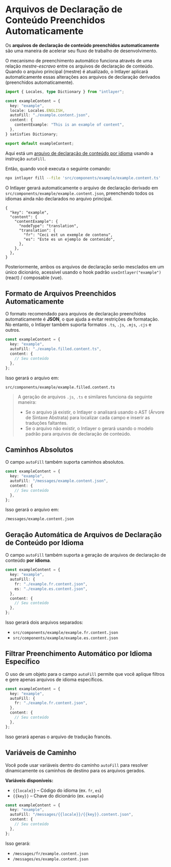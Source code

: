 # Arquivos de Declaração de Conteúdo Preenchidos Automaticamente

Os **arquivos de declaração de conteúdo preenchidos automaticamente** são uma maneira de acelerar seu fluxo de trabalho de desenvolvimento.

O mecanismo de preenchimento automático funciona através de uma relação _mestre-escravo_ entre os arquivos de declaração de conteúdo. Quando o arquivo principal (mestre) é atualizado, o Intlayer aplicará automaticamente essas alterações aos arquivos de declaração derivados (preenchidos automaticamente).

```ts fileName="src/components/example/example.content.ts"
import { Locales, type Dictionary } from "intlayer";

const exampleContent = {
  key: "example",
  locale: Locales.ENGLISH,
  autoFill: "./example.content.json",
  content: {
    contentExample: "This is an example of content",
  },
} satisfies Dictionary;

export default exampleContent;
```

Aqui está um [arquivo de declaração de conteúdo por idioma](https://github.com/aymericzip/intlayer/blob/main/docs/pt/per_locale_file.md) usando a instrução `autoFill`.

Então, quando você executa o seguinte comando:

```bash
npx intlayer fill --file 'src/components/example/example.content.ts'
```

O Intlayer gerará automaticamente o arquivo de declaração derivado em `src/components/example/example.content.json`, preenchendo todos os idiomas ainda não declarados no arquivo principal.

```json5 fileName="src/components/example/example.content.json"
{
  "key": "example",
  "content": {
    "contentExample": {
      "nodeType": "translation",
      "translation": {
        "fr": "Ceci est un exemple de contenu",
        "es": "Este es un ejemplo de contenido",
      },
    },
  },
}
```

Posteriormente, ambos os arquivos de declaração serão mesclados em um único dicionário, acessível usando o hook padrão `useIntlayer("example")` (react) / composable (vue).

## Formato de Arquivos Preenchidos Automaticamente

O formato recomendado para arquivos de declaração preenchidos automaticamente é **JSON**, o que ajuda a evitar restrições de formatação. No entanto, o Intlayer também suporta formatos `.ts`, `.js`, `.mjs`, `.cjs` e outros.

```ts fileName="src/components/example/example.content.ts"
const exampleContent = {
  key: "example",
  autoFill: "./example.filled.content.ts",
  content: {
    // Seu conteúdo
  },
};
```

Isso gerará o arquivo em:

```
src/components/example/example.filled.content.ts
```

> A geração de arquivos `.js`, `.ts` e similares funciona da seguinte maneira:
>
> - Se o arquivo já existir, o Intlayer o analisará usando o AST (Árvore de Sintaxe Abstrata) para localizar cada campo e inserir as traduções faltantes.
> - Se o arquivo não existir, o Intlayer o gerará usando o modelo padrão para arquivos de declaração de conteúdo.

## Caminhos Absolutos

O campo `autoFill` também suporta caminhos absolutos.

```ts fileName="src/components/example/example.content.ts"
const exampleContent = {
  key: "example",
  autoFill: "/messages/example.content.json",
  content: {
    // Seu conteúdo
  },
};
```

Isso gerará o arquivo em:

```
/messages/example.content.json
```

## Geração Automática de Arquivos de Declaração de Conteúdo por Idioma

O campo `autoFill` também suporta a geração de arquivos de declaração de conteúdo **por idioma**.

```ts fileName="src/components/example/example.content.ts"
const exampleContent = {
  key: "example",
  autoFill: {
    fr: "./example.fr.content.json",
    es: "./example.es.content.json",
  },
  content: {
    // Seu conteúdo
  },
};
```

Isso gerará dois arquivos separados:

- `src/components/example/example.fr.content.json`
- `src/components/example/example.es.content.json`

## Filtrar Preenchimento Automático por Idioma Específico

O uso de um objeto para o campo `autoFill` permite que você aplique filtros e gere apenas arquivos de idioma específicos.

```ts fileName="src/components/example/example.content.ts"
const exampleContent = {
  key: "example",
  autoFill: {
    fr: "./example.fr.content.json",
  },
  content: {
    // Seu conteúdo
  },
};
```

Isso gerará apenas o arquivo de tradução francês.

## Variáveis de Caminho

Você pode usar variáveis dentro do caminho `autoFill` para resolver dinamicamente os caminhos de destino para os arquivos gerados.

**Variáveis disponíveis:**

- `{{locale}}` – Código do idioma (ex. `fr`, `es`)
- `{{key}}` – Chave do dicionário (ex. `example`)

```ts fileName="src/components/example/example.content.ts"
const exampleContent = {
  key: "example",
  autoFill: "/messages/{{locale}}/{{key}}.content.json",
  content: {
    // Seu conteúdo
  },
};
```

Isso gerará:

- `/messages/fr/example.content.json`
- `/messages/es/example.content.json`
